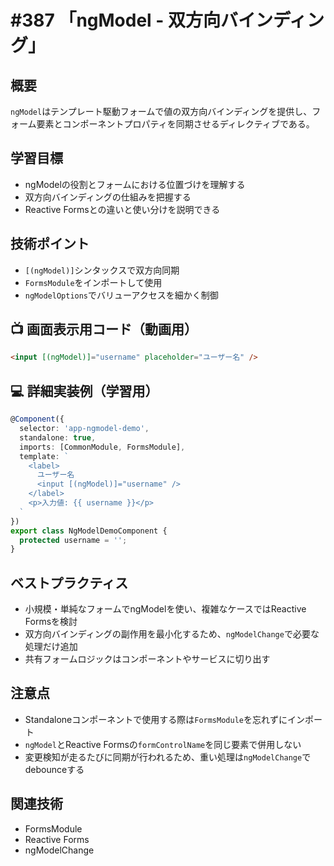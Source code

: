 # #387 「ngModel - 双方向バインディング」

## 概要
`ngModel`はテンプレート駆動フォームで値の双方向バインディングを提供し、フォーム要素とコンポーネントプロパティを同期させるディレクティブである。

## 学習目標
- ngModelの役割とフォームにおける位置づけを理解する
- 双方向バインディングの仕組みを把握する
- Reactive Formsとの違いと使い分けを説明できる

## 技術ポイント
- `[(ngModel)]`シンタックスで双方向同期
- `FormsModule`をインポートして使用
- `ngModelOptions`でバリューアクセスを細かく制御

## 📺 画面表示用コード（動画用）
```html
<input [(ngModel)]="username" placeholder="ユーザー名" />
```

## 💻 詳細実装例（学習用）
```typescript
@Component({
  selector: 'app-ngmodel-demo',
  standalone: true,
  imports: [CommonModule, FormsModule],
  template: `
    <label>
      ユーザー名
      <input [(ngModel)]="username" />
    </label>
    <p>入力値: {{ username }}</p>
  `
})
export class NgModelDemoComponent {
  protected username = '';
}
```

## ベストプラクティス
- 小規模・単純なフォームでngModelを使い、複雑なケースではReactive Formsを検討
- 双方向バインディングの副作用を最小化するため、`ngModelChange`で必要な処理だけ追加
- 共有フォームロジックはコンポーネントやサービスに切り出す

## 注意点
- Standaloneコンポーネントで使用する際は`FormsModule`を忘れずにインポート
- `ngModel`とReactive Formsの`formControlName`を同じ要素で併用しない
- 変更検知が走るたびに同期が行われるため、重い処理は`ngModelChange`でdebounceする

## 関連技術
- FormsModule
- Reactive Forms
- ngModelChange
